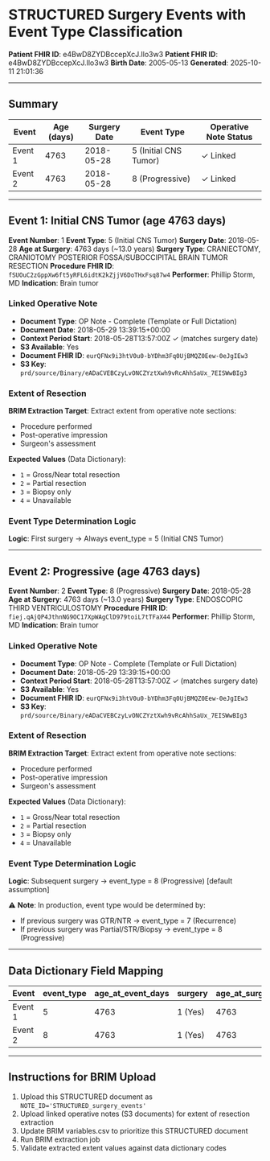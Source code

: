 # STRUCTURED Surgery Events with Event Type Classification

**Patient FHIR ID**: e4BwD8ZYDBccepXcJ.Ilo3w3
**Patient FHIR ID**: e4BwD8ZYDBccepXcJ.Ilo3w3
**Birth Date**: 2005-05-13
**Generated**: 2025-10-11 21:01:36

---

## Summary

| Event | Age (days) | Surgery Date | Event Type | Operative Note Status |
|-------|-----------|--------------|------------|----------------------|
| Event 1 | 4763 | 2018-05-28 | 5 (Initial CNS Tumor) | ✓ Linked |
| Event 2 | 4763 | 2018-05-28 | 8 (Progressive) | ✓ Linked |

---

## Event 1: Initial CNS Tumor (age 4763 days)

**Event Number**: 1
**Event Type**: 5 (Initial CNS Tumor)
**Surgery Date**: 2018-05-28
**Age at Surgery**: 4763 days (~13.0 years)
**Surgery Type**: CRANIECTOMY, CRANIOTOMY POSTERIOR FOSSA/SUBOCCIPITAL BRAIN TUMOR RESECTION
**Procedure FHIR ID**: `fSUOuC2zGppXw6ft5yRFL6idtK2kZjjV6DoTHxFsq87w4`
**Performer**: Phillip Storm, MD
**Indication**: Brain tumor

### Linked Operative Note

- **Document Type**: OP Note - Complete (Template or Full Dictation)
- **Document Date**: 2018-05-29 13:39:15+00:00
- **Context Period Start**: 2018-05-28T13:57:00Z ✓ (matches surgery date)
- **S3 Available**: Yes
- **Document FHIR ID**: `eurQFNx9i3htV0u0-bYDhm3Fq0UjBMQZ0Eew-0eJgIEw3`
- **S3 Key**: `prd/source/Binary/eADaCVEBCzyLvONCZYztXwh9vRcAhhSaUx_7EISWwBIg3`

### Extent of Resection

**BRIM Extraction Target**: Extract extent from operative note sections:
- Procedure performed
- Post-operative impression
- Surgeon's assessment

**Expected Values** (Data Dictionary):
- `1` = Gross/Near total resection
- `2` = Partial resection
- `3` = Biopsy only
- `4` = Unavailable

### Event Type Determination Logic

**Logic**: First surgery → Always event_type = 5 (Initial CNS Tumor)

---

## Event 2: Progressive (age 4763 days)

**Event Number**: 2
**Event Type**: 8 (Progressive)
**Surgery Date**: 2018-05-28
**Age at Surgery**: 4763 days (~13.0 years)
**Surgery Type**: ENDOSCOPIC THIRD VENTRICULOSTOMY
**Procedure FHIR ID**: `fiej.qAjQP4JthnNG9OC17XpWAgClD979toiL7tTFaX44`
**Performer**: Phillip Storm, MD
**Indication**: Brain tumor

### Linked Operative Note

- **Document Type**: OP Note - Complete (Template or Full Dictation)
- **Document Date**: 2018-05-29 13:39:15+00:00
- **Context Period Start**: 2018-05-28T13:57:00Z ✓ (matches surgery date)
- **S3 Available**: Yes
- **Document FHIR ID**: `eurQFNx9i3htV0u0-bYDhm3Fq0UjBMQZ0Eew-0eJgIEw3`
- **S3 Key**: `prd/source/Binary/eADaCVEBCzyLvONCZYztXwh9vRcAhhSaUx_7EISWwBIg3`

### Extent of Resection

**BRIM Extraction Target**: Extract extent from operative note sections:
- Procedure performed
- Post-operative impression
- Surgeon's assessment

**Expected Values** (Data Dictionary):
- `1` = Gross/Near total resection
- `2` = Partial resection
- `3` = Biopsy only
- `4` = Unavailable

### Event Type Determination Logic

**Logic**: Subsequent surgery → event_type = 8 (Progressive) [default assumption]

⚠️ **Note**: In production, event type would be determined by:
- If previous surgery was GTR/NTR → event_type = 7 (Recurrence)
- If previous surgery was Partial/STR/Biopsy → event_type = 8 (Progressive)

---

## Data Dictionary Field Mapping

| Event | event_type | age_at_event_days | surgery | age_at_surgery | extent_of_tumor_resection |
|-------|-----------|------------------|---------|----------------|---------------------------|
| Event 1 | 5 | 4763 | 1 (Yes) | 4763 | [EXTRACT FROM OP NOTE] |
| Event 2 | 8 | 4763 | 1 (Yes) | 4763 | [EXTRACT FROM OP NOTE] |

---

## Instructions for BRIM Upload

1. Upload this STRUCTURED document as `NOTE_ID='STRUCTURED_surgery_events'`
2. Upload linked operative notes (S3 documents) for extent of resection extraction
3. Update BRIM variables.csv to prioritize this STRUCTURED document
4. Run BRIM extraction job
5. Validate extracted extent values against data dictionary codes
